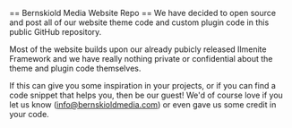 == Bernskiold Media Website Repo ==
We have decided to open source and post all of our website theme code and custom plugin code in this public GitHub repository.

Most of the website builds upon our already pubicly released Ilmenite Framework and we have really nothing private or confidential about the theme and plugin code themselves.

If this can give you some inspiration in your projects, or if you can find a code snippet that helps you, then be our guest! We'd of course love if you let us know (info@bernskioldmedia.com) or even gave us some credit in your code.